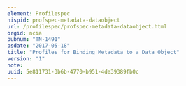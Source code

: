 ```yaml
---
element: Profilespec
nispid: profspec-metadata-dataobject
url: /profilespec/profspec-metadata-dataobject.html
orgid: ncia
pubnum: "TN-1491"
psdate: "2017-05-18"
title: "Profiles for Binding Metadata to a Data Object"
version: "1"
note:
uuid: 5e811731-3b6b-4770-b951-4de39389fb0c
---
```

